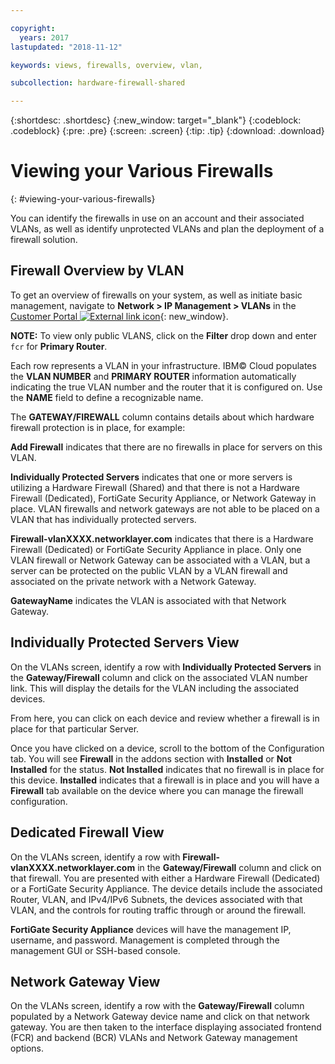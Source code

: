 ```yaml
---

copyright:
  years: 2017
lastupdated: "2018-11-12"

keywords: views, firewalls, overview, vlan, 

subcollection: hardware-firewall-shared

---
```


{:shortdesc: .shortdesc}
{:new_window: target="_blank"}
{:codeblock: .codeblock}
{:pre: .pre}
{:screen: .screen}
{:tip: .tip}
{:download: .download}

# Viewing your Various Firewalls
{: #viewing-your-various-firewalls}

You can identify the firewalls in use on an account and their associated VLANs, as well as identify unprotected VLANs and plan the deployment of a firewall solution.

## Firewall Overview by VLAN

To get an overview of firewalls on your system, as well as initiate basic management, navigate to **Network > IP Management > VLANs** in the [Customer Portal ![External link icon](../../icons/launch-glyph.svg "External link icon")](https://control.softlayer.com/){: new_window}.

**NOTE:** To view only public VLANS, click on the **Filter** drop down and enter ``fcr`` for **Primary Router**.

Each row represents a VLAN in your infrastructure. IBM© Cloud populates the **VLAN NUMBER** and **PRIMARY ROUTER** information automatically indicating the true VLAN number and the router that it is configured on. Use the **NAME** field to define a recognizable name.

The **GATEWAY/FIREWALL** column contains details about which hardware firewall protection is in place, for example:

**Add Firewall** indicates that there are no firewalls in place for servers on this VLAN.

**Individually Protected Servers** indicates that one or more servers is utilizing a Hardware Firewall (Shared) and that there is not a Hardware Firewall (Dedicated), FortiGate Security Appliance, or Network Gateway in place. VLAN firewalls and network gateways are not able to be placed on a VLAN that has individually protected servers.

**Firewall-vlanXXXX.networklayer.com** indicates that there is a Hardware Firewall (Dedicated) or FortiGate Security Appliance in place. Only one VLAN firewall or Network Gateway can be associated with a VLAN, but a server can be protected on the public VLAN by a VLAN firewall and associated on the private network with a Network Gateway.

**GatewayName** indicates the VLAN is associated with that Network Gateway.

## Individually Protected Servers View

On the VLANs screen, identify a row with **Individually Protected Servers** in the **Gateway/Firewall** column and click on the associated VLAN number link. This will display the details for the VLAN including the associated devices.

From here, you can click on each device and review whether a firewall is in place for that particular Server.

Once you have clicked on a device, scroll to the bottom of the Configuration tab. You will see **Firewall** in the addons section with **Installed** or **Not Installed** for the status. **Not Installed** indicates that no firewall is in place for this device. **Installed** indicates that a firewall is in place and you will have a **Firewall** tab available on the device where you can manage the firewall configuration.

## Dedicated Firewall View

On the VLANs screen, identify a row with **Firewall-vlanXXXX.networklayer.com** in the **Gateway/Firewall** column and click on that firewall. You are presented with either a Hardware Firewall (Dedicated) or a FortiGate Security Appliance. The device details include the associated Router, VLAN, and IPv4/IPv6 Subnets, the devices associated with that VLAN, and the controls for routing traffic through or around the firewall.

**FortiGate Security Appliance** devices will have the management IP, username, and password.  Management is completed through the management GUI or SSH-based console.

## Network Gateway View

On the VLANs screen, identify a row with the **Gateway/Firewall** column populated by a Network Gateway device name and click on that network gateway. You are then taken to the interface displaying associated frontend (FCR) and backend (BCR) VLANs and Network Gateway management options.
